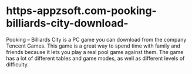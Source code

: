 # https-appzsoft.com-pooking-billiards-city-download-
Pooking – Billiards City is a PC game you can download from the company Tencent Games. This game is a great way to spend time with family and friends because it lets you play a real pool game against them. The game has a lot of different tables and game modes, as well as different levels of difficulty.
